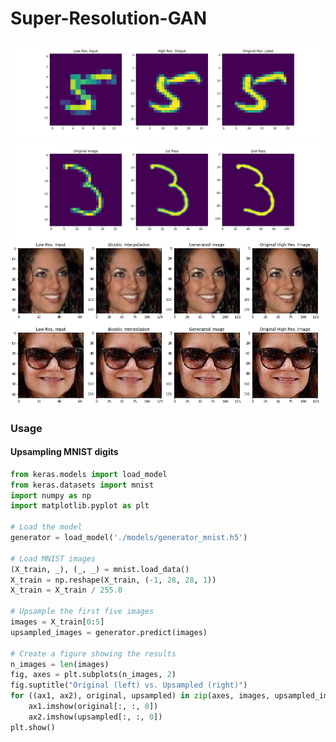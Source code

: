 # Super-Resolution-GAN
![Training](./readme_content/Low_High_Original.png?raw=true "Training Set Up")
![Multiple Passes](./readme_content/Multiple_Passes.png?raw=true "Multiple Chained Passes Through the Network")
![Upscaler vs Bicubic Interpolation](./readme_content/WGAN_faces.png?raw=true "Comparison Between Network-Generated Images and Bicubic Interpolated Images")


### Usage

#### Upsampling MNIST digits
```python
from keras.models import load_model
from keras.datasets import mnist
import numpy as np
import matplotlib.pyplot as plt

# Load the model
generator = load_model('./models/generator_mnist.h5')

# Load MNIST images
(X_train, _), (_, _) = mnist.load_data()
X_train = np.reshape(X_train, (-1, 28, 28, 1))
X_train = X_train / 255.0

# Upsample the first five images
images = X_train[0:5]
upsampled_images = generator.predict(images)

# Create a figure showing the results
n_images = len(images)
fig, axes = plt.subplots(n_images, 2)
fig.suptitle("Original (left) vs. Upsampled (right)")
for ((ax1, ax2), original, upsampled) in zip(axes, images, upsampled_images):
	ax1.imshow(original[:, :, 0])
	ax2.imshow(upsampled[:, :, 0])
plt.show()
```

